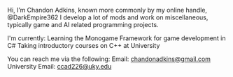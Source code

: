 Hi, I’m Chandon Adkins, known more commonly by my online handle, @DarkEmpire362
I develop a lot of mods and work on miscellaneous, typically game and AI related programming projects.

I'm currently:
  Learning the Monogame Framework for game development in C#
  Taking introductory courses on C++ at University

You can reach me via the following:
  Email: chandonadkins@gmail.com
  University Email: ccad226@uky.edu

<!--
**ccad226/ccad226** is a ✨ _special_ ✨ repository because its `README.md` (this file) appears on your GitHub profile.

Here are some ideas to get you started:

- 🔭 I’m currently working on ...
- 🌱 I’m currently learning ...
- 👯 I’m looking to collaborate on ...
- 🤔 I’m looking for help with ...
- 💬 Ask me about ...
- 📫 How to reach me: ...
- 😄 Pronouns: ...
- ⚡ Fun fact: ...
-->
